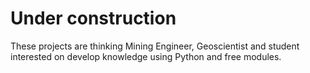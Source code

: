 # Under construction
These projects are thinking Mining Engineer, Geoscientist and student interested on develop knowledge using Python and free modules.
